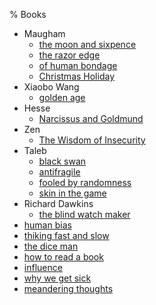 % Books

- Maugham
    - [the moon and sixpence](./the_moon_and_sixpence.md)
    - [the razor edge](./the_razor_edge.md)
    - [of human bondage](./of_human_bondage.md)
    - [Christmas Holiday](./Christmas_Holiday.md)
- Xiaobo Wang
    - [golden age](./golden_age.md)
- Hesse
    - [Narcissus and Goldmund](./Narcissus_and_Goldmund.md)
- Zen
    - [The Wisdom of Insecurity](./The_Wisdom_of_Insecurity.md)
- Taleb
    - [black swan](./black_swan.md)
    - [antifragile](./antifragile.md)
    - [fooled by randomness](./fooled_by_randomness.md)
    - [skin in the game](./skin_in_the_game.md)
- Richard Dawkins
    - [the blind watch maker](./the_blind_watch_maker.md)
- [human bias](./human_bias.md)
- [thiking fast and slow](./thiking_fast_and_slow.md)
- [the dice man](./the_dice_man.md)
- [how to read a book](./how_to_read_a_book.md)
- [influence](./influence.md)
- [why we get sick](./why_we_get_sick.md)
- [meandering thoughts](./meandering_thoughts.md)
